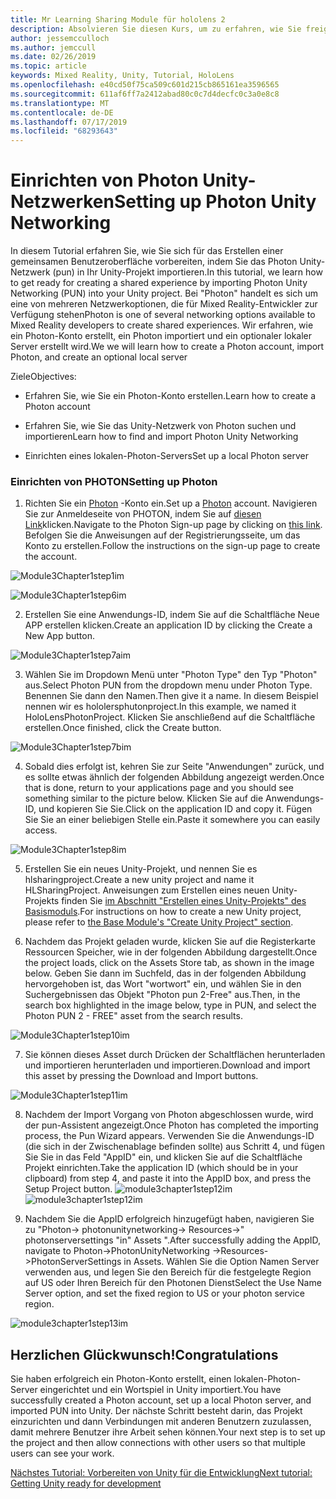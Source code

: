 ```yaml
---
title: Mr Learning Sharing Module für hololens 2
description: Absolvieren Sie diesen Kurs, um zu erfahren, wie Sie freigegebene Umgebungen mit mehreren Benutzern in einer hololens 2-Anwendung implementieren.
author: jessemcculloch
ms.author: jemccull
ms.date: 02/26/2019
ms.topic: article
keywords: Mixed Reality, Unity, Tutorial, HoloLens
ms.openlocfilehash: e40cd50f75ca509c601d215cb865161ea3596565
ms.sourcegitcommit: 611af6ff7a2412abad80c0c7d4decfc0c3a0e8c8
ms.translationtype: MT
ms.contentlocale: de-DE
ms.lasthandoff: 07/17/2019
ms.locfileid: "68293643"
---
```

#  <a name="setting-up-photon-unity-networking"></a><span data-ttu-id="2d84f-104">Einrichten von Photon Unity-Netzwerken</span><span class="sxs-lookup"><span data-stu-id="2d84f-104">Setting up Photon Unity Networking</span></span>

<span data-ttu-id="2d84f-105">In diesem Tutorial erfahren Sie, wie Sie sich für das Erstellen einer gemeinsamen Benutzeroberfläche vorbereiten, indem Sie das Photon Unity-Netzwerk (pun) in Ihr Unity-Projekt importieren.</span><span class="sxs-lookup"><span data-stu-id="2d84f-105">In this tutorial, we learn how to get ready for creating a shared experience by importing Photon Unity Networking (PUN) into your Unity project.</span></span> <span data-ttu-id="2d84f-106">Bei "Photon" handelt es sich um eine von mehreren Netzwerkoptionen, die für Mixed Reality-Entwickler zur Verfügung stehen</span><span class="sxs-lookup"><span data-stu-id="2d84f-106">Photon is one of several networking options available to Mixed Reality developers to create shared experiences.</span></span> <span data-ttu-id="2d84f-107">Wir erfahren, wie ein Photon-Konto erstellt, ein Photon importiert und ein optionaler lokaler Server erstellt wird.</span><span class="sxs-lookup"><span data-stu-id="2d84f-107">We we will learn how to create a Photon account, import Photon, and create an optional local server</span></span>

<span data-ttu-id="2d84f-108">Ziele</span><span class="sxs-lookup"><span data-stu-id="2d84f-108">Objectives:</span></span>

* <span data-ttu-id="2d84f-109">Erfahren Sie, wie Sie ein Photon-Konto erstellen.</span><span class="sxs-lookup"><span data-stu-id="2d84f-109">Learn how to create a Photon account</span></span>

* <span data-ttu-id="2d84f-110">Erfahren Sie, wie Sie das Unity-Netzwerk von Photon suchen und importieren</span><span class="sxs-lookup"><span data-stu-id="2d84f-110">Learn how to find and import Photon Unity Networking</span></span>

* <span data-ttu-id="2d84f-111">Einrichten eines lokalen-Photon-Servers</span><span class="sxs-lookup"><span data-stu-id="2d84f-111">Set up a local Photon server</span></span>

  

### <a name="setting-up-photon"></a><span data-ttu-id="2d84f-112">Einrichten von PHOTON</span><span class="sxs-lookup"><span data-stu-id="2d84f-112">Setting up Photon</span></span>

1. <span data-ttu-id="2d84f-113">Richten Sie ein [Photon](https://dashboard.photonengine.com/en-US/Account/SignUp) -Konto ein.</span><span class="sxs-lookup"><span data-stu-id="2d84f-113">Set up a [Photon](https://dashboard.photonengine.com/en-US/Account/SignUp) account.</span></span> <span data-ttu-id="2d84f-114">Navigieren Sie zur Anmeldeseite von PHOTON, indem Sie auf [diesen Link](https://dashboard.photonengine.com/en-US/Account/SignUp)klicken.</span><span class="sxs-lookup"><span data-stu-id="2d84f-114">Navigate to the Photon Sign-up page by clicking on [this link](https://dashboard.photonengine.com/en-US/Account/SignUp).</span></span> <span data-ttu-id="2d84f-115">Befolgen Sie die Anweisungen auf der Registrierungsseite, um das Konto zu erstellen.</span><span class="sxs-lookup"><span data-stu-id="2d84f-115">Follow the instructions on the sign-up page to create the account.</span></span> 
   

![Module3Chapter1step1im](images/module3chapter1step1im.PNG)

![Module3Chapter1step6im](images/module3chapter1step6im.PNG)

2. <span data-ttu-id="2d84f-118">Erstellen Sie eine Anwendungs-ID, indem Sie auf die Schaltfläche Neue APP erstellen klicken.</span><span class="sxs-lookup"><span data-stu-id="2d84f-118">Create an application ID by clicking the Create a New App button.</span></span>

![Module3Chapter1step7aim](images/module3chapter1step7aim.PNG)

3. <span data-ttu-id="2d84f-120">Wählen Sie im Dropdown Menü unter "Photon Type" den Typ "Photon" aus.</span><span class="sxs-lookup"><span data-stu-id="2d84f-120">Select Photon PUN from the dropdown menu under Photon Type.</span></span> <span data-ttu-id="2d84f-121">Benennen Sie dann den Namen.</span><span class="sxs-lookup"><span data-stu-id="2d84f-121">Then give it a name.</span></span> <span data-ttu-id="2d84f-122">In diesem Beispiel nennen wir es hololersphutonproject.</span><span class="sxs-lookup"><span data-stu-id="2d84f-122">In this example, we named it HoloLensPhotonProject.</span></span> <span data-ttu-id="2d84f-123">Klicken Sie anschließend auf die Schaltfläche erstellen.</span><span class="sxs-lookup"><span data-stu-id="2d84f-123">Once finished, click the Create button.</span></span>

![Module3Chapter1step7bim](images/module3chapter1step7bim.PNG)

4. <span data-ttu-id="2d84f-125">Sobald dies erfolgt ist, kehren Sie zur Seite "Anwendungen" zurück, und es sollte etwas ähnlich der folgenden Abbildung angezeigt werden.</span><span class="sxs-lookup"><span data-stu-id="2d84f-125">Once that is done, return to your applications page and you should see something similar to the picture below.</span></span> <span data-ttu-id="2d84f-126">Klicken Sie auf die Anwendungs-ID, und kopieren Sie Sie.</span><span class="sxs-lookup"><span data-stu-id="2d84f-126">Click on the application ID and copy it.</span></span> <span data-ttu-id="2d84f-127">Fügen Sie Sie an einer beliebigen Stelle ein.</span><span class="sxs-lookup"><span data-stu-id="2d84f-127">Paste it somewhere you can easily access.</span></span>  

![Module3Chapter1step8im](images/module3chapter1step8im.PNG)

5. <span data-ttu-id="2d84f-129">Erstellen Sie ein neues Unity-Projekt, und nennen Sie es hlsharingproject.</span><span class="sxs-lookup"><span data-stu-id="2d84f-129">Create a new unity project and name it HLSharingProject.</span></span> <span data-ttu-id="2d84f-130">Anweisungen zum Erstellen eines neuen Unity-Projekts finden Sie [im Abschnitt "Erstellen eines Unity-Projekts" des Basismoduls](https://docs.microsoft.com/en-us/windows/mixed-reality/mrlearning-base-ch1#create-new-unity-project).</span><span class="sxs-lookup"><span data-stu-id="2d84f-130">For instructions on how to create a new Unity project, please refer to [the Base Module's "Create Unity Project" section](https://docs.microsoft.com/en-us/windows/mixed-reality/mrlearning-base-ch1#create-new-unity-project).</span></span> 

6. <span data-ttu-id="2d84f-131">Nachdem das Projekt geladen wurde, klicken Sie auf die Registerkarte Ressourcen Speicher, wie in der folgenden Abbildung dargestellt.</span><span class="sxs-lookup"><span data-stu-id="2d84f-131">Once the project loads, click on the Assets Store tab, as shown in the image below.</span></span> <span data-ttu-id="2d84f-132">Geben Sie dann im Suchfeld, das in der folgenden Abbildung hervorgehoben ist, das Wort "wortwort" ein, und wählen Sie in den Suchergebnissen das Objekt "Photon pun 2-Free" aus.</span><span class="sxs-lookup"><span data-stu-id="2d84f-132">Then, in the search box highlighted in the image below, type in PUN, and select the Photon PUN 2 - FREE" asset from the search results.</span></span> 

![Module3Chapter1step10im](images/module3chapter1step10im.PNG)

7. <span data-ttu-id="2d84f-134">Sie können dieses Asset durch Drücken der Schaltflächen herunterladen und importieren herunterladen und importieren.</span><span class="sxs-lookup"><span data-stu-id="2d84f-134">Download and import this asset by pressing the Download and Import buttons.</span></span>

![Module3Chapter1step11im](images/module3chapter1step11im.PNG)

8. <span data-ttu-id="2d84f-136">Nachdem der Import Vorgang von Photon abgeschlossen wurde, wird der pun-Assistent angezeigt.</span><span class="sxs-lookup"><span data-stu-id="2d84f-136">Once Photon has completed the importing process, the Pun Wizard appears.</span></span> <span data-ttu-id="2d84f-137">Verwenden Sie die Anwendungs-ID (die sich in der Zwischenablage befinden sollte) aus Schritt 4, und fügen Sie Sie in das Feld "AppID" ein, und klicken Sie auf die Schaltfläche Projekt einrichten.</span><span class="sxs-lookup"><span data-stu-id="2d84f-137">Take the application ID (which should be in your clipboard) from step 4, and paste it into the AppID box, and press the Setup Project button.</span></span> 
<span data-ttu-id="2d84f-138">![module3chapter1step12im](images/module3chapter1step12im.PNG)</span><span class="sxs-lookup"><span data-stu-id="2d84f-138">![module3chapter1step12im](images/module3chapter1step12im.PNG)</span></span>

9. <span data-ttu-id="2d84f-139">Nachdem Sie die AppID erfolgreich hinzugefügt haben, navigieren Sie zu "Photon-> photonunitynetworking-> Resources->" photonserversettings "in" Assets ".</span><span class="sxs-lookup"><span data-stu-id="2d84f-139">After successfully adding the AppID, navigate to Photon->PhotonUnityNetworking ->Resources->PhotonServerSettings in Assets.</span></span> <span data-ttu-id="2d84f-140">Wählen Sie die Option Namen Server verwenden aus, und legen Sie den Bereich für die festgelegte Region auf US oder Ihren Bereich für den Photonen Dienst</span><span class="sxs-lookup"><span data-stu-id="2d84f-140">Select the Use Name Server option, and set the fixed region to US or your photon service region.</span></span>

![module3chapter1step13im](images/module3chapter1step13im.PNG)

## <a name="congratulations"></a><span data-ttu-id="2d84f-142">Herzlichen Glückwunsch!</span><span class="sxs-lookup"><span data-stu-id="2d84f-142">Congratulations</span></span>

<span data-ttu-id="2d84f-143">Sie haben erfolgreich ein Photon-Konto erstellt, einen lokalen-Photon-Server eingerichtet und ein Wortspiel in Unity importiert.</span><span class="sxs-lookup"><span data-stu-id="2d84f-143">You have successfully created a Photon account, set up a local Photon server, and imported PUN into Unity.</span></span> <span data-ttu-id="2d84f-144">Der nächste Schritt besteht darin, das Projekt einzurichten und dann Verbindungen mit anderen Benutzern zuzulassen, damit mehrere Benutzer ihre Arbeit sehen können.</span><span class="sxs-lookup"><span data-stu-id="2d84f-144">Your next step is to set up the project and then allow connections with other users so that multiple users can see your work.</span></span> 

<span data-ttu-id="2d84f-145">[Nächstes Tutorial: Vorbereiten von Unity für die Entwicklung](mrlearning-sharing(photon)-ch2.md)</span><span class="sxs-lookup"><span data-stu-id="2d84f-145">[Next tutorial: Getting Unity ready for development](mrlearning-sharing(photon)-ch2.md)</span></span>

